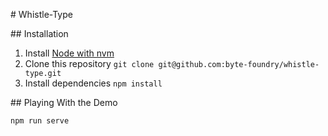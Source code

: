 # Whistle-Type

## Installation

1. Install [Node with nvm](https://github.com/creationix/nvm)
2. Clone this repository `git clone git@github.com:byte-foundry/whistle-type.git`
3. Install dependencies `npm install`

## Playing With the Demo

`npm run serve`
